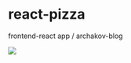 # react-pizza

frontend-react app / archakov-blog

<img src="https://i.pinimg.com/736x/dd/36/bb/dd36bb3ddb85eea35981e33796741767.jpg">
